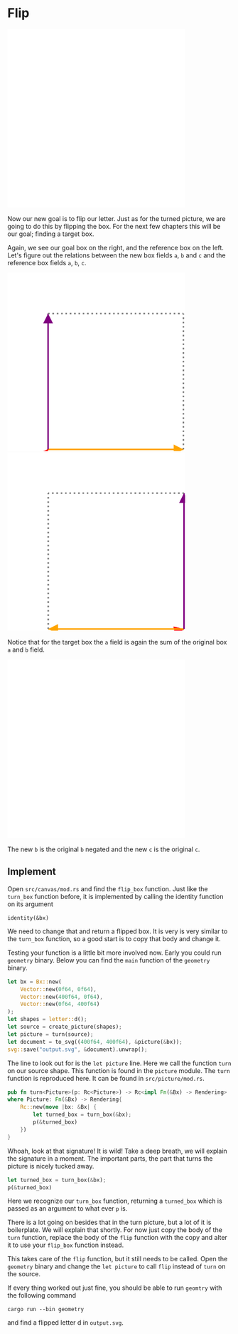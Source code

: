 # Flip
<img src="image/d_flipped.svg" alt="The letter d flipped" width="400px" height="400px">

Now our new goal is to flip our letter. Just as for the turned picture, we are
going to do this by flipping the box. For the next few chapters this will be our
goal; finding a target box.

Again, we see our goal box on the right, and the reference box on the left. Let's
figure out the relations between the new box fields `a`, `b` and `c` and the
reference box fields `a`, `b`, `c`.

<div class="reference">
  <img src="image/box.svg" alt="The standard box for reference" width="400px" height="400px">
  <img src="image/box_flipped.svg" alt="The standard box flipped" width="400px" height="400px">
</div>

Notice that for the target box the `a` field is again the sum of the original box `a`
and `b` field.

<img src="image/vector_sum.svg" alt="Vector sum of a and b" width="400px"
height="400px">

The new `b` is the original `b` negated and the new `c` is the original `c`.

## Implement
Open `src/canvas/mod.rs` and find the `flip_box` function. Just like the
`turn_box` function before, it is implemented by calling the identity function
on its argument

```
identity(&bx)
```

We need to change that and return a flipped box. It is very is very similar to
the `turn_box` function, so a good start is to copy that body and change it. 

Testing your function is a little bit more involved now. Early you could run
`geometry` binary. Below you can find the `main` function of the `geometry`
binary.  

```rust
let bx = Bx::new(
    Vector::new(0f64, 0f64),
    Vector::new(400f64, 0f64),
    Vector::new(0f64, 400f64)
);
let shapes = letter::d();
let source = create_picture(shapes);
let picture = turn(source);
let document = to_svg((400f64, 400f64), &picture(&bx));
svg::save("output.svg", &document).unwrap();
```

The line to look out for is the `let picture` line. Here we call the function
`turn` on our source shape. This function is found in the `picture` module. The
`turn` function is reproduced here. It can be found in `src/picture/mod.rs`.

```rust
pub fn turn<Picture>(p: Rc<Picture>) -> Rc<impl Fn(&Bx) -> Rendering>
where Picture: Fn(&Bx) -> Rendering{
    Rc::new(move |bx: &Bx| {
        let turned_box = turn_box(&bx);
        p(&turned_box)
    })
}
```

Whoah, look at that signature! It is wild! Take a deep breath, we will explain
the signature in a moment. The important parts, the part that turns the picture
is nicely tucked away. 

```rust
let turned_box = turn_box(&bx);
p(&turned_box)
```

Here we recognize our `turn_box` function, returning a `turned_box` which is
passed as an argument to what ever `p` is.

There is a lot going on besides that in the turn picture, but a lot of it is
boilerplate. We will explain that shortly. For now just copy the body of the
`turn` function, replace the body of the `flip` function with the copy and alter
it to use your `flip_box` function instead.

This takes care of the `flip` function, but it still needs to be called. Open
the `geometry` binary and change the `let picture` to call `flip` instead of
`turn` on the source.

If every thing worked out just fine, you should be able to run `geomtry` with
the following command

```shell
cargo run --bin geometry
```

and find a flipped letter d in `output.svg`.
